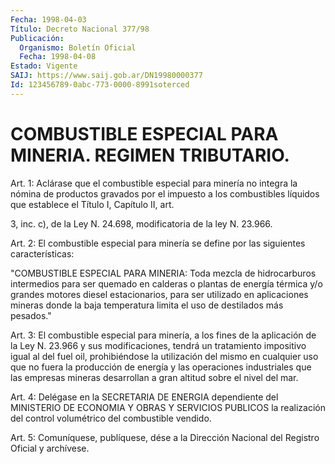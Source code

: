 ```yaml
---
Fecha: 1998-04-03
Título: Decreto Nacional 377/98
Publicación:
  Organismo: Boletín Oficial
  Fecha: 1998-04-08
Estado: Vigente
SAIJ: https://www.saij.gob.ar/DN19980000377
Id: 123456789-0abc-773-0000-8991soterced
---
```

# COMBUSTIBLE ESPECIAL PARA MINERIA. REGIMEN TRIBUTARIO.

<a id="1"></a>
Art. 1: Aclárase que el combustible especial para minería no integra la nómina  de  productos  gravados  por  el  impuesto a los combustibles líquidos que establece el Título I, Capítulo  II, art.

3,  inc.  c), de la Ley N. 24.698, modificatoria de la ley N. 23.966.

<a id="2"></a>
Art. 2: El combustible  especial  para  minería  se define por las siguientes características:

"COMBUSTIBLE  ESPECIAL  PARA MINERIA: Toda mezcla de  hidrocarburos intermedios para ser quemado  en  calderas  o  plantas  de  energía térmica    y/o  grandes  motores  diesel  estacionarios,  para  ser utilizado en  aplicaciones mineras donde la baja temperatura limita el uso de destilados más pesados."

<a id="3"></a>
Art. 3: El combustible  especial  para  minería, a los fines de la aplicación  de la  Ley N. 23.966 y sus modificaciones,  tendrá  un tratamiento impositivo igual  al  del  fuel  oil,  prohibiéndose la utilización del mismo en cualquier uso que no fuera  la  producción de energía y las operaciones industriales que las empresas  mineras desarrollan a gran altitud sobre el nivel del mar.

<a id="4"></a>
Art.  4:  Delégase  en  la  SECRETARIA DE ENERGIA dependiente del MINISTERIO DE ECONOMIA Y OBRAS  Y SERVICIOS PUBLICOS la realización del control volumétrico del combustible vendido.

<a id="5"></a>
Art. 5: Comuníquese, publíquese,  dése a la Dirección Nacional del Registro Oficial y archívese.